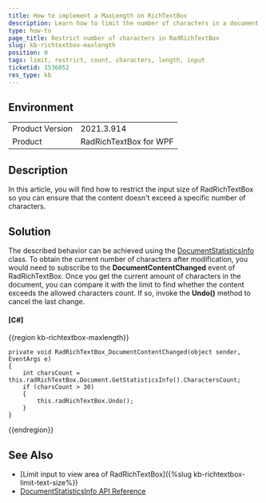 ```yaml
---
title: How to implement a MaxLength on RichTextBox
description: Learn how to limit the number of characters in a document.
type: how-to
page_title: Restrict number of characters in RadRichTextBox
slug: kb-richtextbox-maxlength
position: 0
tags: limit, restrict, count, characters, length, input
ticketid: 1536052
res_type: kb
---
```


## Environment
<table>
	<tbody>
		<tr>
			<td>Product Version</td>
			<td>2021.3.914</td>
		</tr>
		<tr>
			<td>Product</td>
			<td>RadRichTextBox for WPF</td>
		</tr>
	</tbody>
</table>


## Description

In this article, you will find how to restrict the input size of RadRichTextBox so you can ensure that the content doesn't exceed a specific number of characters. 

## Solution

The described behavior can be achieved using the [DocumentStatisticsInfo](https://docs.telerik.com/devtools/wpf/api/telerik.windows.documents.model.documentstatisticsinfo) class. To obtain the current number of characters after modification, you would need to subscribe to the **DocumentContentChanged** event of RadRichTextBox. Once you get the current amount of characters in the document, you can compare it with the limit to find whether the content exceeds the allowed characters count. If so, invoke the **Undo()** method to cancel the last change. 

#### __[C#]__
{{region kb-richtextbox-maxlength}}
    
    private void RadRichTextBox_DocumentContentChanged(object sender, EventArgs e)
    {
        int charsCount = this.radRichTextBox.Document.GetStatisticsInfo().CharactersCount;
        if (charsCount > 30)
        {
            this.radRichTextBox.Undo();
        }
    }
{{endregion}}

## See Also

* [Limit input to view area of RadRichTextBox]({%slug kb-richtextbox-limit-text-size%})
* [DocumentStatisticsInfo API Reference](https://docs.telerik.com/devtools/wpf/api/telerik.windows.documents.model.documentstatisticsinfo)
